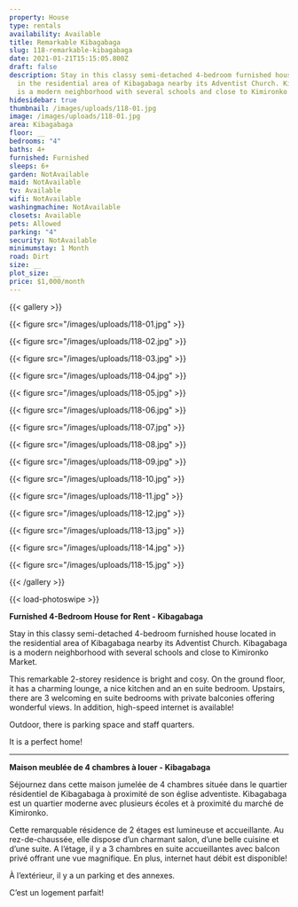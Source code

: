 ```yaml
---
property: House
type: rentals
availability: Available
title: Remarkable Kibagabaga
slug: 118-remarkable-kibagabaga
date: 2021-01-21T15:15:05.800Z
draft: false
description: Stay in this classy semi-detached 4-bedroom furnished house located
  in the residential area of Kibagabaga nearby its Adventist Church. Kibagabaga
  is a modern neighborhood with several schools and close to Kimironko Market.
hidesidebar: true
thumbnail: /images/uploads/118-01.jpg
image: /images/uploads/118-01.jpg
area: Kibagabaga
floor: __
bedrooms: "4"
baths: 4+
furnished: Furnished
sleeps: 6+
garden: NotAvailable
maid: NotAvailable
tv: Available
wifi: NotAvailable
washingmachine: NotAvailable
closets: Available
pets: Allowed
parking: "4"
security: NotAvailable
minimumstay: 1 Month
road: Dirt
size: __
plot_size: __
price: $1,000/month
---
```

{{< gallery >}}

{{< figure src="/images/uploads/118-01.jpg" >}}

{{< figure src="/images/uploads/118-02.jpg" >}}

{{< figure src="/images/uploads/118-03.jpg" >}}

{{< figure src="/images/uploads/118-04.jpg" >}}

{{< figure src="/images/uploads/118-05.jpg" >}}

{{< figure src="/images/uploads/118-06.jpg" >}}

{{< figure src="/images/uploads/118-07.jpg" >}}

{{< figure src="/images/uploads/118-08.jpg" >}}

{{< figure src="/images/uploads/118-09.jpg" >}}

{{< figure src="/images/uploads/118-10.jpg" >}}

{{< figure src="/images/uploads/118-11.jpg" >}}

{{< figure src="/images/uploads/118-12.jpg" >}}

{{< figure src="/images/uploads/118-13.jpg" >}}

{{< figure src="/images/uploads/118-14.jpg" >}}

{{< figure src="/images/uploads/118-15.jpg" >}}

{{< /gallery >}}

{{< load-photoswipe >}}

**Furnished 4-Bedroom House for Rent - Kibagabaga**

Stay in this classy semi-detached 4-bedroom furnished house located in the residential area of Kibagabaga nearby its Adventist Church. Kibagabaga is a modern neighborhood with several schools and close to Kimironko Market.

This remarkable 2-storey residence is bright and cosy. On the ground floor, it has a charming lounge, a nice kitchen and an en suite bedroom. Upstairs, there are 3 welcoming en suite bedrooms with private balconies offering wonderful views. In addition, high-speed internet is available!

Outdoor, there is parking space and staff quarters.

It is a perfect home!

- - -

**Maison meublée de 4 chambres à louer - Kibagabaga**

Séjournez dans cette maison jumelée de 4 chambres située dans le quartier résidentiel de Kibagabaga à proximité de son église adventiste. Kibagabaga est un quartier moderne avec plusieurs écoles et à proximité du marché de Kimironko.

Cette remarquable résidence de 2 étages est lumineuse et accueillante. Au rez-de-chaussée, elle dispose d’un charmant salon, d’une belle cuisine et d’une suite. A l’étage, il y a 3 chambres en suite accueillantes avec balcon privé offrant une vue magnifique. En plus, internet haut débit est disponible!

À l’extérieur, il y a un parking et des annexes.

C’est un logement parfait!